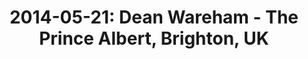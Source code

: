 ---
layout: show
title: '2014-05-21: Dean Wareham - The Prince Albert, Brighton, UK'
name: 2014-05-21-dean-wareham-the-prince-albert-brighton-uk
artist-name: 'Dean Wareham'
show-venue: 'The Prince Albert, Brighton, UK'
show-setlist: [
  "Flowers",
  "Emancipated Hearts",
  "Heartless People",
  "Pictures",
  "The Dancer Disappears",
  "Holding Pattern",
  "When Will You Come Home",
  "Love is Not a Roof Against the Rain",
  "Lost in Space",
  "Babes in the Wood",
  "Blue Thunder",
  "Tugboat",
  "Happy and Free",
  "Strange",
  "Fourth of July"
  ]
show-date: 2014-05-21
show-radio: 
show-lastfm: 
show-cancelled: 
performers: [
  "Dean Wareham - guitar and vocals",
  "Britta Phillips - bass, keyboards and backing vocals",
  "Raymond Richards - guitar, keyboards, bass and backing vocals",
  "Roger Brogan - drums"
  ]
facebook-event-url: 
show-poster-url: 
show-ticket-url: 
show-venue-website: 
show-additional: 
---